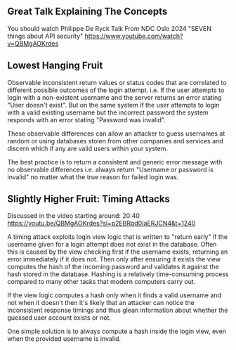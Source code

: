 
## Great Talk Explaining The Concepts 
You should watch Philippe De Ryck Talk From NDC Oslo 2024 "SEVEN things about API security"
https://www.youtube.com/watch?v=QBMgAOKrdes

## Lowest Hanging Fruit
Observable inconsistent return values or status codes that are correlated to different
possible outcomes of the login attempt. i.e. If the user attempts to login with a 
non-existent username and the server returns an error stating "User doesn't exist". But
on the same system if the user attempts to login with a valid existing username but the
incorrect password the system responds with an error stating "Password was invalid". 

These observable differences can allow an attacker to guess usernames at random or using
databases stolen from other companies and services and discern which if any are valid 
users within your system.

The best practice is to return a consistent and generic error message with no observable
differences i.e. always return "Username or password is invalid" no matter what the true
reason for failed login was.

## Slightly Higher Fruit: Timing Attacks
Discussed in the video starting around:
20:40 https://youtu.be/QBMgAOKrdes?si=p2EBRqd0IaERJCN4&t=1240

A timing attack exploits login view logic that is written to "return early" if 
the username given for a login attempt does not exist in the database. Often 
this is caused by the view checking first if the username exists, returning an 
error immediately if it does not. Then only after ensuring it exists the view 
computes the hash of the incoming password and validates it against the hash
stored in the database. Hashing is a relatively time-consuming process compared
to many other tasks that modern computers carry out. 

If the view logic computes a hash only when it finds a valid username and not
when it doesn't then it's likely that an attacker can notice the inconsistent 
response timings and thus glean information about whether the guessed user account
exists or not. 

One simple solution is to always compute a hash inside the login view, even when
the provided username is invalid. 
